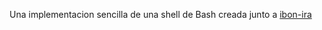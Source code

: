 Una implementacion sencilla de una shell de Bash creada junto a [ibon-ira]([url](https://github.com/ibon-ira))
